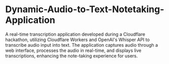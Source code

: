 # Dynamic-Audio-to-Text-Notetaking-Application
A real-time transcription application developed during a Cloudflare hackathon, utilizing Cloudflare Workers and OpenAI's Whisper API to transcribe audio input into text. The application captures audio through a web interface, processes the audio in real-time, and displays live transcriptions, enhancing the note-taking experience for users.
